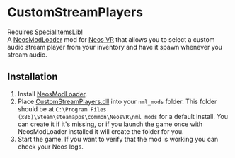 # CustomStreamPlayers

Requires [SpecialItemsLib](https://github.com/art0007i/SpecialItemsLib)!<br>
A [NeosModLoader](https://github.com/zkxs/NeosModLoader) mod for [Neos VR](https://neos.com/) that allows you to select a custom audio stream player from your inventory and have it spawn whenever you stream audio.

## Installation
1. Install [NeosModLoader](https://github.com/zkxs/NeosModLoader).
1. Place [CustomStreamPlayers.dll](https://github.com/art0007i/CustomStreamPlayers/releases/latest/download/CustomStreamPlayers.dll) into your `nml_mods` folder. This folder should be at `C:\Program Files (x86)\Steam\steamapps\common\NeosVR\nml_mods` for a default install. You can create it if it's missing, or if you launch the game once with NeosModLoader installed it will create the folder for you.
1. Start the game. If you want to verify that the mod is working you can check your Neos logs.